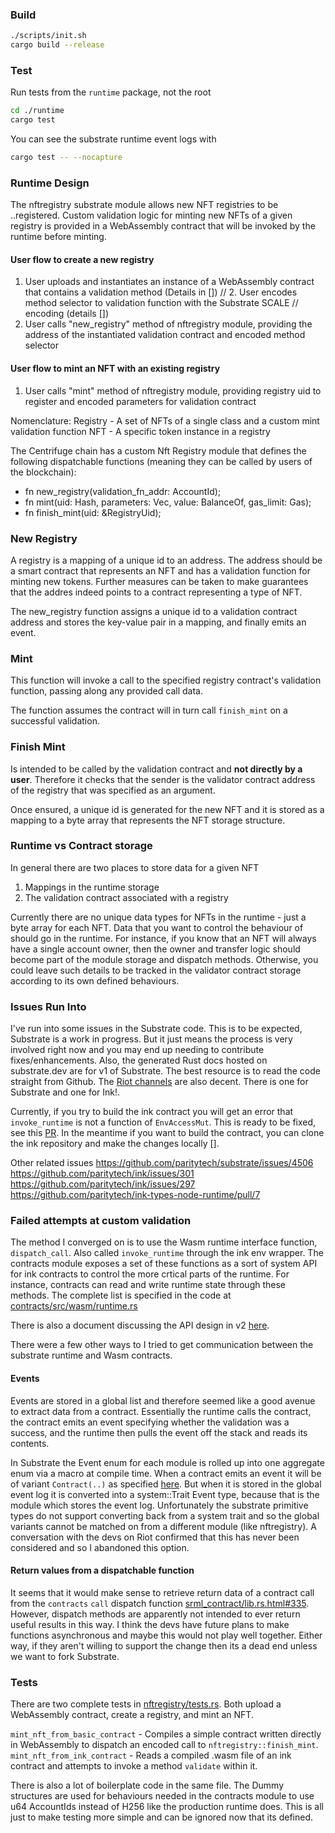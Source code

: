### Build
```bash
./scripts/init.sh
cargo build --release
```

### Test
Run tests from the ```runtime``` package, not the root
```bash
cd ./runtime
cargo test
```

You can see the substrate runtime event logs with
```bash
cargo test -- --nocapture
```

### Runtime Design

The nftregistry substrate module allows new NFT registries to be ..registered.
Custom validation logic for minting new NFTs of a given registry is provided in
a WebAssembly contract that will be invoked by the runtime before minting.

#### User flow to create a new registry
1. User uploads and instantiates an instance of a WebAssembly contract that contains a validation method
(Details in [])
// 2. User encodes method selector to validation function with the Substrate SCALE
// encoding (details [])
2. User calls "new_registry" method of nftregistry module, providing the
address of the instantiated validation contract and encoded method selector

#### User flow to mint an NFT with an existing registry
1. User calls "mint" method of nftregistry module, providing registry uid to
register and encoded parameters for validation contract

Nomenclature:
Registry - A set of NFTs of a single class and a custom mint validation function
NFT - A specific token instance in a registry

The Centrifuge chain has a custom Nft Registry module that defines the
following dispatchable functions (meaning they can be called by users of the
blockchain):

- fn new_registry(validation_fn_addr: AccountId);
- fn mint(uid: Hash, parameters: Vec<u8>, value: BalanceOf, gas_limit: Gas);
- fn finish_mint(uid: &RegistryUid);

### New Registry
A registry is a mapping of a unique id to an address. The address should be a
smart contract that represents an NFT and has a validation function for minting
new tokens. Further measures can be taken to make guarantees that the addres
indeed points to a contract representing a type of NFT.

The new_registry function assigns a unique id to a validation contract address
and stores the key-value pair in a mapping, and finally emits an event.

### Mint
This function will invoke a call to the specified registry contract's
validation function, passing along any provided call data.

The function assumes the contract will in turn call `finish_mint` on a successful
validation.

### Finish Mint
Is intended to be called by the validation contract and **not directly by a
user**. Therefore it checks that the sender is the validator contract address of the
registry that was specified as an argument.

Once ensured, a unique id is generated for the new NFT and it is stored as a
mapping to a byte array that represents the NFT storage structure.

### Runtime vs Contract storage
In general there are two places to store data for a given NFT
1. Mappings in the runtime storage
2. The validation contract associated with a registry

Currently there are no unique data types for NFTs in the runtime - just a byte
array for each NFT. Data that you
want to control the behaviour of should go in the runtime. For instance, if you
know that an NFT will always have a single account owner, then the owner and
transfer logic should become part of the module storage and dispatch methods.
Otherwise, you could leave such details to be tracked in the validator contract
storage according to its own defined behaviours.

### Issues Run Into
I've run into some issues in the Substrate code. This is to be expected,
Substrate is a work in progress. But it just means the process is very involved
right now and you may end up needing to contribute fixes/enhancements. Also,
the generated Rust docs hosted on substrate.dev are for v1 of Substrate. The
best resource is to read the code straight from Github. The [Riot
channels](https://riot.im/app/#/room/#substrate-technical:matrix.org) are also
decent. There is one for Substrate and one for Ink!.

Currently, if you try to build the ink contract you will get an error that
`invoke_runtime` is not a function of `EnvAccessMut`. This is ready to be
fixed, see this [PR](https://github.com/paritytech/ink/pull/302). In the
meantime if you want to build the contract, you can clone the ink repository
and make the changes locally [].

Other related issues
https://github.com/paritytech/substrate/issues/4506
https://github.com/paritytech/ink/issues/301
https://github.com/paritytech/ink/issues/297
https://github.com/paritytech/ink-types-node-runtime/pull/7

### Failed attempts at custom validation
The method I converged on is to use the Wasm runtime interface function,
`dispatch_call`. Also called `invoke_runtime` through the ink env wrapper. The
contracts module exposes a set of these functions as a sort of system API for
ink contracts to control the more crtical parts of the runtime. For instance,
contracts can read and write runtime state through these methods. The complete
list is specified in the code at
[contracts/src/wasm/runtime.rs](https://github.com/paritytech/substrate/blob/40a16efefc070faf5a25442bc3ae1d0ea2478eee/frame/contracts/src/wasm/runtime.rs#L296)

There is also a document discussing the API design in v2
[here](https://hackmd.io/@robbepop/rkPdZHrrS#Current-State).

There were a few other ways to I tried to get communication between the
substrate runtime and Wasm contracts.

#### Events
Events are stored in a global list and therefore seemed like a good avenue to
extract data from a contract. Essentially the runtime calls the contract, the
contract emits an event specifying whether the validation was a success, and
the runtime then pulls the event off the stack and reads its contents.

In Substrate the Event enum for each module is rolled up into one aggregate
enum via a macro at compile time. When a contract emits an event it will be of
variant `Contract(..)` as specified
[here](https://substrate.dev/rustdocs/v1.0/srml_contract/enum.RawEvent.html).
But when it is stored in the global event log it is converted into a
system::Trait Event type, because that is the module which stores the event
log. Unfortunately the substrate primitive types do not support converting back
from a system trait and so the global variants cannot be matched on from a
different module (like nftregistry). A conversation with the devs on Riot
confirmed that this has never been considered and so I abandoned this option.

#### Return values from a dispatchable function
It seems that it would make sense to retrieve return data of a contract call
from the `contracts` `call` dispatch function
[srml_contract/lib.rs.html#335](https://substrate.dev/rustdocs/v1.0/src/srml_contract/lib.rs.html#335).
However, dispatch methods are apparently not intended to ever return useful
results in this way. I think the devs have future plans to make functions
asynchronous and maybe this would not play well together. Either way, if they
aren't willing to support the change then its a dead end unless we want to fork
Substrate.

### Tests
There are two complete tests in
[nftregistry/tests.rs](https://github.com/jaybutera/nft-registry/tree/master/runtime/src/nftregistry/tests.rs#L331).
Both upload a WebAssembly contract, create a registry, and mint
an NFT.

```mint_nft_from_basic_contract``` - Compiles a simple contract written
directly in WebAssembly to dispatch an encoded call to
`nftregistry::finish_mint`.
```mint_nft_from_ink_contract``` - Reads a compiled .wasm file of an ink
contract and attempts to invoke a method `validate` within it.

There is also a lot of boilerplate code in the same file. The Dummy structures are used for
behaviours needed in the contracts module to use u64 AccountIds instead of H256 like the
production runtime does. This is all just to make testing more simple and can
be ignored now that its defined.

